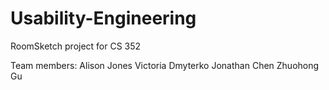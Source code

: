 # Usability-Engineering
RoomSketch project for CS 352

Team members:
  Alison Jones
  Victoria Dmyterko
  Jonathan Chen
  Zhuohong Gu
